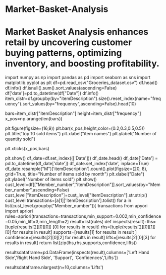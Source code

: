 # Market-Basket-Analysis
# Market Basket Analysis enhances retail by uncovering customer buying patterns, optimizing inventory, and boosting profitability.
import numpy as np
import pandas as pd
import seaborn as sns
import matplotlib.pyplot as plt
df=pd.read_csv("Groceries_dataset.csv")
df.head()
df.info()
df.isnull().sum().sort_values(ascending=False)
df['date']=pd.to_datetime(df["Date"])
df.info()
item_distr=df.groupby(by="itemDescription").size().reset_index(name="frequency").sort_values(by="frequency",ascending=False).head(10)

bars=item_distr["itemDescription"]
height=item_distr["frequency"]
x_pos=np.arange(len(bars))

plt.figure(figsize=(16,9))
plt.bar(x_pos,height,color=(0.2,0.3,0.5,0.5))
plt.title("top 10 sold items")
plt.xlabel("item names")
plt.ylabel("Number of quantity sold")

plt.xticks(x_pos,bars)

plt.show()
df_date=df.set_index((['Date']))
df_date.head()
df_date['Date'] = pd.to_datetime(df_date['date'])
df_date.set_index('date', inplace=True)
df_date.resample("M")['itemDescription'].count().plot(figsize=(20, 8), grid=True, title="Number of items sold by month")
plt.xlabel("Date")
plt.ylabel("Number of items sold")
plt.show()
cust_level=df[["Member_number","itemDescription"]].sort_values(by="Member_number",ascending=False)
cust_level["itemDescription"]=cust_level["itemDescription"].str.strip()
cust_level
transactions=[a[1]['itemDescription'].tolist() for a in list(cust_level.groupby("Member_number"))]
transactions
from apyori import apriori
rules=apriori(transactions=transactions,min_support=0.002,min_confidence=0.05,min_lift=3,min_length=2)
result=list(rules)
def inspects(result):
    lhs=[tuple(results[2][0][0]) [0] for results in result]
    rhs=[tuple(results[2][0][1]) [0] for results in result]
    supports=[results[1] for results in result ]
    confidence=[results[2][0][2] for results in result]
    lifts=[results[2][0][3] for results in result]
    return list(zip(lhs,rhs,supports,confidence,lifts))

resultsdataframe=pd.DataFrame(inspects(result),columns=['Left Hand Side','Right Hand Side', 'Support', 'Confidences','Lifts'])

resultsdataframe.nlargest(n=10,columns='Lifts')
